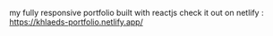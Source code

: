 my fully responsive portfolio built with reactjs
check it out on netlify : https://khlaeds-portfolio.netlify.app/
